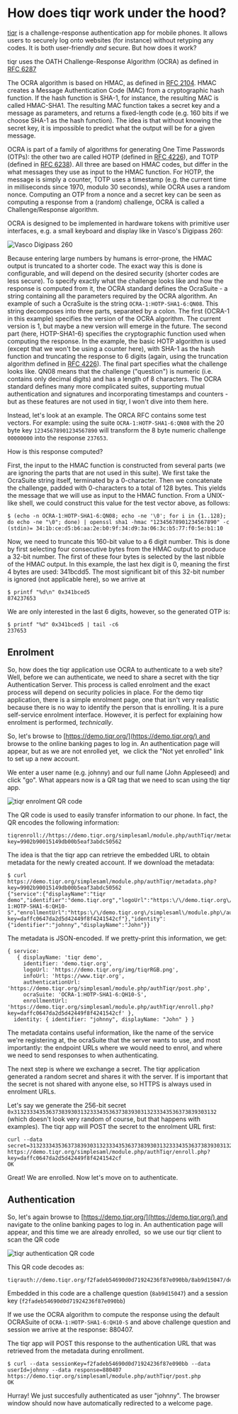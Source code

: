 # How does tiqr work under the hood?

[tiqr](https://tiqr.org) is a challenge-response authentication app for mobile phones. It allows users to securely log onto websites (for instance) without retyping any codes. It is both user-friendly *and* secure. But how does it work?

tiqr uses the OATH Challenge-Response Algorithm (OCRA) as defined in 
[RFC 6287](http://tools.ietf.org/html/rfc6287)

The OCRA algorithm is based on HMAC, as defined in [RFC 2104](https://tools.ietf.org/html/rfc2104).
HMAC creates a Message Authentication Code (MAC) from a cryptographic hash function.
If the hash function is SHA-1, for instance, the resulting MAC is called HMAC-SHA1.
The resulting MAC function takes a secret key and a message as parameters, and returns a fixed-length code (e.g. 160 bits if we choose SHA-1 as the hash function).
The idea is that without knowing the secret key, it is impossible to predict what the output will be for a given message.

OCRA is part of a family of algorithms for generating One Time Passwords (OTPs):
the other two are called HOTP (defined in [RFC 4226](http://tools.ietf.org/html/rfc4226)), and TOTP (defined in [RFC 6238](http://tools.ietf.org/html/rfc6238)).
All three are based on HMAC codes, but differ in the what messages they use as input to the HMAC function.
For HOTP, the message is simply a counter, TOTP uses a timestamp (e.g. the current time in milliseconds since 1970, modulo 30 seconds), while OCRA uses a random nonce.
Computing an OTP from a nonce and a secret key can be seen as computing a response from a (random) challenge, OCRA is called a Challenge/Response algorithm.

OCRA is designed to be implemented in hardware tokens with primitive user interfaces, e.g. a small keyboard and display like in Vasco's Digipass 260:

![Vasco Digipass 260](http://www.vasco.com/Images/DP260.jpg "Vasco Digipass 260")

Because entering large numbers by humans is error-prone, the HMAC output is truncated to a shorter code.
The exact way this is done is configurable, and will depend on the desired security (shorter codes are less secure).
To specify exactly what the challenge looks like and how the response is computed from it, the OCRA standard defines the OcraSuite - a string containing all the parameters required by the OCRA algorithm.
An example of such a OcraSuite is the string `OCRA-1:HOTP-SHA1-6:QN08`.
This string decomposes into three parts, separated by a colon.
The first (OCRA-1 in this example) specifies the version of the OCRA algorithm.
The current version is 1, but maybe a new version will emerge in the future.
The second part (here, HOTP-SHA1-6) specifies the cryptographic function used when computing the response.
In the example, the basic HOTP algorithm is used (except that we won't be using a counter here), with SHA-1 as the hash function and truncating the response to 6 digits (again, using the truncation algorithm defined in [RFC 4226](http://tools.ietf.org/html/rfc4226)).
The final part specifies what the challenge looks like.
QN08 means that the challenge ("question") is numeric (i.e. contains only decimal digits) and has a length of 8 characters.
The OCRA standard defines many more complicated suites, supporting mutual authentication and signatures and incorporating timestamps and counters - but as these features are not used in tiqr, I won't dive into them here.

Instead, let's look at an example.
The ORCA RFC contains some test vectors.
For example: using the suite `OCRA-1:HOTP-SHA1-6:QN08` with the 20 byte key `12345678901234567890` will transform the 8 byte numeric challenge `00000000` into the response `237653`.

How is this response computed?

First, the input to the HMAC function is constructed from several parts (we are ignoring the parts that are not used in this suite).
We first take the OcraSuite string itself, terminated by a 0-character.
Then we concatenate the challenge, padded with 0-characters to a total of 128 bytes.
This yields the message that we will use as input to the HMAC function.
From a UNIX-like shell, we could construct this value for the test vector above, as follows:

	$ (echo -n OCRA-1:HOTP-SHA1-6:QN08; echo -ne '\0'; for i in {1..128}; do echo -ne "\0"; done) | openssl sha1 -hmac "12345678901234567890" -c
	(stdin)= 34:1b:ce:d5:b6:aa:2e:b0:9f:34:d9:3a:06:3c:b5:77:f0:5e:b1:10

Now, we need to truncate this 160-bit value to a 6 digit number.
This is done by first selecting four consecutive bytes from the HMAC output to produce a 32-bit number.
The first of these four bytes is selected by the last nibble of the HMAC output.
In this example, the last hex digit is 0, meaning the first 4 bytes are used: 341bcdd5.
The most significant bit of this 32-bit number is ignored (not applicable here), so we arrive at

	$ printf "%d\n" 0x341bced5 
	874237653

We are only interested in the last 6 digits, however, so the generated OTP is:

	$ printf "%d" 0x341bced5 | tail -c6
	237653

## Enrolment

So, how does the tiqr application use OCRA to authenticate to a web site? Well, before we can authenticate, we need to share a secret with the tiqr Authentication Server.
This process is called enrolment and the exact process will depend on security policies in place.
For the demo tiqr application, there is a simple enrolment page, one that isn't very realistic because there is no way to identify the person that is enrolling.
It is a pure self-service enrolment interface.
However, it is perfect for explaining how enrolment is performed, *technically*.

So, let's browse to [https://demo.tiqr.org/](https://demo.tiqr.org/) and browse to the online banking pages to log in.
An authentication page will appear, but as we are not enrolled yet,  we click the "Not yet enrolled" link to set up a new account.

We enter a user name (e.g. johnny) and our full name (John Appleseed) and click "go".
What appears now is a QR tag that we need to scan using the tiqr app.

![tiqr enrolment QR code][enrol]

[enrol]: http://chart.apis.google.com/chart?cht=qr&chs=300x300&chl=tiqrenroll%3A//https%3A//demo.tiqr.org/simplesaml/module.php/authTiqr/metadata.php%3Fkey%3D9902b90015149db00b5eaf3abdc50562%0D%0A "tiqr enrolment QR code"


The QR code is used to easily transfer information to our phone.
In fact, the QR encodes the following information:

	tiqrenroll://https://demo.tiqr.org/simplesaml/module.php/authTiqr/metadata.php?key=9902b90015149db00b5eaf3abdc50562

The idea is that the tiqr app can retrieve the embedded URL to obtain metadata for the newly created account.
If we download the metadata:

	$ curl https://demo.tiqr.org/simplesaml/module.php/authTiqr/metadata.php?key=9902b90015149db00b5eaf3abdc50562
	{"service":{"displayName":"tiqr demo","identifier":"demo.tiqr.org","logoUrl":"https:\/\/demo.tiqr.org\/img\/tiqrRGB.png","infoUrl":"https:\/\/www.tiqr.org","authenticationUrl":"https:\/\/demo.tiqr.org\/simplesaml\/module.php\/authTiqr\/post.php","ocraSuite":"OCRA-1:HOTP-SHA1-6:QH10-S","enrollmentUrl":"https:\/\/demo.tiqr.org\/simplesaml\/module.php\/authTiqr\/enroll.php?key=daffc0647da2d5d42449f8f4241542cf"},"identity":{"identifier":"johnny","displayName":"John"}}

The metadata is JSON-encoded.
If we pretty-print this information, we get:

	{ service: 
	   { displayName: 'tiqr demo',
	     identifier: 'demo.tiqr.org',
	     logoUrl: 'https://demo.tiqr.org/img/tiqrRGB.png',
	     infoUrl: 'https://www.tiqr.org',
	     authenticationUrl: 'https://demo.tiqr.org/simplesaml/module.php/authTiqr/post.php',
	     ocraSuite: 'OCRA-1:HOTP-SHA1-6:QH10-S',
	     enrollmentUrl: 'https://demo.tiqr.org/simplesaml/module.php/authTiqr/enroll.php?key=daffc0647da2d5d42449f8f4241542cf' },
	  identity: { identifier: "johnny", displayName: "John" } }

The metadata contains useful information, like the name of the service we're registering at, the ocraSuite that the server wants to use, and most importantly:
the endpoint URLs where we would need to enrol, and where we need to send responses to when authenticating.

The next step is where we exchange a secret.
The tiqr application generated a random secret and shares it with the server.
If is important that the secret is not shared with anyone else, so HTTPS is always used in enrolment URLs.

Let's say we generate the 256-bit secret `0x3132333435363738393031323334353637383930313233343536373839303132` (which doesn't look very random of course, but that happens with examples).
The tiqr app will POST the secret to the enrolment URL first:

	curl --data secret=3132333435363738393031323334353637383930313233343536373839303132 https://demo.tiqr.org/simplesaml/module.php/authTiqr/enroll.php?key=daffc0647da2d5d42449f8f4241542cf
	OK

Great! We are enrolled.
Now let's move on to authenticate.

## Authentication

So, let's again browse to [https://demo.tiqr.org/](https://demo.tiqr.org/) and navigate to the online banking pages to log in.
An authentication page will appear, and this time we are already enrolled,  so we use our tiqr client to scan the QR code

![tiqr authentication QR code][tiqrauth]

[tiqrauth]: http://chart.apis.google.com/chart?cht=qr&chs=300x300&chl=tiqrauth%3A//demo.tiqr.org/f2fadeb54690d0d71924236f87e090bb/8ab9d15047/demo.tiqr.org "tiqr authentication QR code"

This QR code decodes as:

	tiqrauth://demo.tiqr.org/f2fadeb54690d0d71924236f87e090bb/8ab9d15047/demo.tiqr.org

Embedded in this code are a challenge question (`8ab9d15047`) and a session key (`f2fadeb54690d0d71924236f87e090bb`)

If we use the OCRA algorithm to compute the response using the default OCRASuite of `OCRA-1:HOTP-SHA1-6:QH10-S` and above challenge question and session we arrive at the response: 880407.

The tiqr app will POST this response to the authentication URL that was retrieved from the metadata during enrollment.

	$ curl --data sessionKey=f2fadeb54690d0d71924236f87e090bb --data userId=johnny --data response=880407 https://demo.tiqr.org/simplesaml/module.php/authTiqr/post.php
	OK

Hurray! We just succesfully authenticated as user "johnny".
The browser window should now have automatically redirected to a welcome page.
